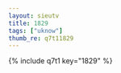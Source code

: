 ```yaml
--- 
layout: sieutv
title: 1829
tags: ["uknow"]
thumb_re: q7t11829
---
```

{% include q7t1 key="1829" %} 
